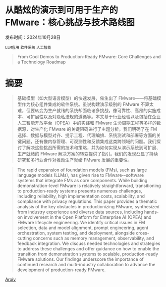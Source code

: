 # 从酷炫的演示到可用于生产的 FMware：核心挑战与技术路线图

发布时间：2024年10月28日

`LLM应用` `软件系统` `人工智能`

> From Cool Demos to Production-Ready FMware: Core Challenges and a Technology Roadmap

# 摘要

> 基础模型（如大型语言模型）的快速发展，催生出了 FMware——将基础模型作为核心组件集成的软件系统。虽说构建演示级别的 FMware 不算太难，但要转变为生产就绪的系统却面临诸多挑战，像可靠性、高昂的实施成本、可扩展性以及对隐私法规的遵循等。本文基于行业经验以及包括在企业人工智能开放平台（OPEA）中的实践和 FMware 生命周期工程等多样的数据源，对生产化 FMware 的关键阻碍进行了主题分析。我们明确了在 FM 选择、数据与模型对齐、提示工程、代理编排、系统测试和部署等方面的关键问题，还有像内存管理、可观测性和反馈集成这类跨领域的问题。我们探讨了解决这些挑战所需的技术和策略，并为如何实现从演示系统到可扩展、生产就绪的 FMware 解决方案的转变提供了指引。我们的发现凸显了持续研究和多行业合作对推动生产就绪 FMware 发展的重要性。

> The rapid expansion of foundation models (FMs), such as large language models (LLMs), has given rise to FMware--software systems that integrate FMs as core components. While building demonstration-level FMware is relatively straightforward, transitioning to production-ready systems presents numerous challenges, including reliability, high implementation costs, scalability, and compliance with privacy regulations. This paper provides a thematic analysis of the key obstacles in productionizing FMware, synthesized from industry experience and diverse data sources, including hands-on involvement in the Open Platform for Enterprise AI (OPEA) and FMware lifecycle engineering. We identify critical issues in FM selection, data and model alignment, prompt engineering, agent orchestration, system testing, and deployment, alongside cross-cutting concerns such as memory management, observability, and feedback integration. We discuss needed technologies and strategies to address these challenges and offer guidance on how to enable the transition from demonstration systems to scalable, production-ready FMware solutions. Our findings underscore the importance of continued research and multi-industry collaboration to advance the development of production-ready FMware.

[Arxiv](https://arxiv.org/abs/2410.20791)